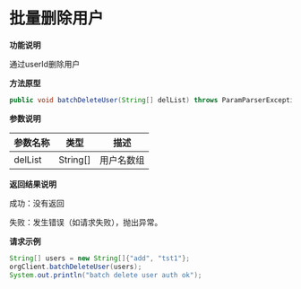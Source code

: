 # 批量删除用户

**功能说明**

通过userId删除用户

**方法原型**

```java
public void batchDeleteUser(String[] delList) throws ParamParserException, AESCryptoException, HttpRequestException;
```

**参数说明**

| 参数名称 | 类型     | 描述       |
| -------- | -------- | ---------- |
| delList  | String[] | 用户名数组 |

**返回结果说明**

成功：没有返回

失败：发生错误（如请求失败），抛出异常。

**请求示例**

```java
String[] users = new String[]{"add", "tst1"};
orgClient.batchDeleteUser(users);
System.out.println("batch delete user auth ok");
```